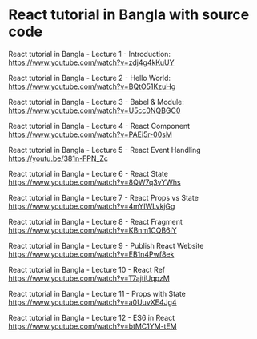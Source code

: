 # React tutorial in Bangla with source code 

React tutorial in Bangla - Lecture 1 - Introduction: 
https://www.youtube.com/watch?v=zdj4g4kKuUY

React tutorial in Bangla - Lecture 2 - Hello World:
https://www.youtube.com/watch?v=BQtO51KzuHg

React tutorial in Bangla - Lecture 3 - Babel & Module:
https://www.youtube.com/watch?v=U5cc0NQBGC0

React tutorial in Bangla - Lecture 4 - React Component
https://www.youtube.com/watch?v=PAEi5r-00sM

React tutorial in Bangla - Lecture 5 - React Event Handling
https://youtu.be/381n-FPN_Zc

React tutorial in Bangla - Lecture 6 - React State
https://www.youtube.com/watch?v=8QW7q3vYWhs

React tutorial in Bangla - Lecture 7 - React Props vs State
https://www.youtube.com/watch?v=4mYIWLvkjGg

React tutorial in Bangla - Lecture 8 - React Fragment
https://www.youtube.com/watch?v=KBnm1CQB6lY

React tutorial in Bangla - Lecture 9 - Publish React Website
https://www.youtube.com/watch?v=EB1n4Pwf8ek


React tutorial in Bangla - Lecture 10 - React Ref
https://www.youtube.com/watch?v=T7ajtiUqpzM

React tutorial in Bangla - Lecture 11 - Props with State
https://www.youtube.com/watch?v=a0UuvXE4Jg4

React tutorial in Bangla - Lecture 12 - ES6 in React
https://www.youtube.com/watch?v=btMC1YM-tEM
